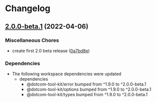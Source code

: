 # Changelog

## [2.0.0-beta.1](https://github.com/Financial-Times/dotcom-tool-kit/compare/vault-v1.9.0...vault-v2.0.0-beta.1) (2022-04-06)


### Miscellaneous Chores

* create first 2.0 beta release ([0a7bd8e](https://github.com/Financial-Times/dotcom-tool-kit/commit/0a7bd8e30f4cef43f93fe1b098c6fad94607d098))


### Dependencies

* The following workspace dependencies were updated
  * dependencies
    * @dotcom-tool-kit/error bumped from ^1.9.0 to ^2.0.0-beta.1
    * @dotcom-tool-kit/options bumped from ^1.9.0 to ^2.0.0-beta.1
    * @dotcom-tool-kit/types bumped from ^1.9.0 to ^2.0.0-beta.1
